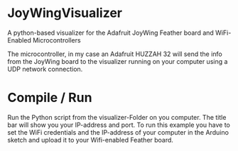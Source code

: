 # JoyWingVisualizer
A python-based visualizer for the Adafruit JoyWing Feather board and WiFi-Enabled Microcontrollers

The microcontroller, in my case an Adafruit HUZZAH 32 will send the info from the JoyWing board to the visualizer running on your computer using a UDP network connection. 

# Compile / Run
Run the Python script from the visualizer-Folder on you computer. The title bar will show you your IP-address and port.
To run this example you have to set the WiFi credentials and the IP-address of your computer in the Arduino sketch and upload it to your Wifi-enabled Feather board.
